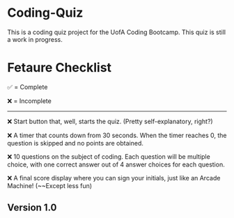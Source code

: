 # Coding-Quiz
This is a coding quiz project for the UofA Coding Bootcamp.
This quiz is still a work in progress.

# Fetaure Checklist

✅ = Complete

❌ = Incomplete
_________________________________________________________________________________________________
❌ Start button that, well, starts the quiz. (Pretty self-explanatory, right?)

❌ A timer that counts down from 30 seconds. When the timer reaches 0, the question is skipped and no points are obtained.

❌ 10 questions on the subject of coding. Each question will be multiple choice, with one correct answer out of 4 answer choices for each question.

❌ A final score display where you can sign your initials, just like an Arcade Machine! (~~Except less fun)

## Version 1.0
